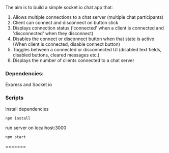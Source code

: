 
The aim is to build a simple socket io chat app that:

1. Allows multiple connections to a chat server (multiple chat participants)
2. Client can connect and disconnect on button click
3. Displays connection status ('connected' when a client is connected and 'disconnected' when they disconnect)
4. Disables the connect or disconnect button when that state is active (When client is connected, disable connect button)
5. Toggles between a connected or disconnected UI (disabled text fields, disabled buttons, cleared messages etc.)
6. Displays the number of clients connected to a chat server


### Dependencies:
Express and Socket io

### Scripts

install dependencies
```
npm install
```

run server on localhost:3000
```
npm start
```

=======
